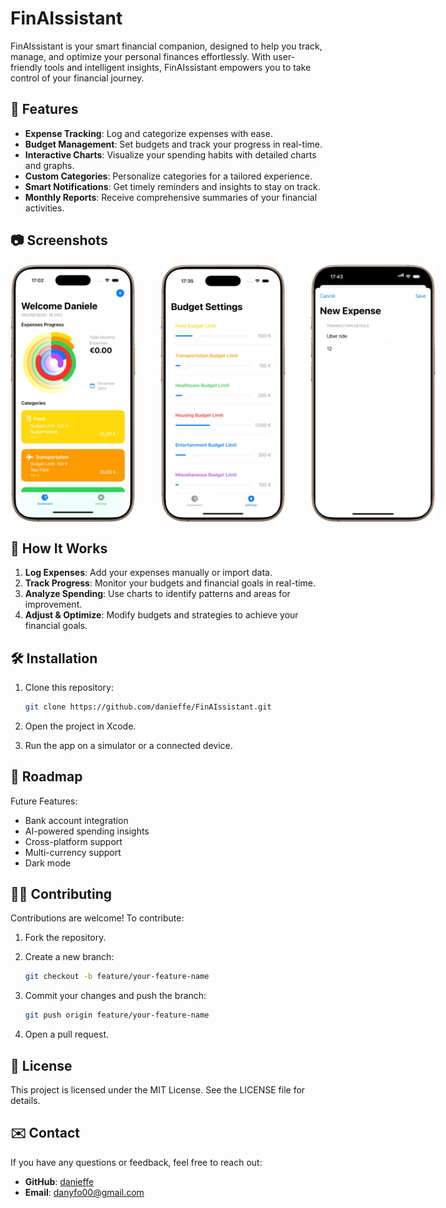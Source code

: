 # FinAIssistant

FinAIssistant is your smart financial companion, designed to help you track, manage, and optimize your personal finances effortlessly. With user-friendly tools and intelligent insights, FinAIssistant empowers you to take control of your financial journey.

## 🚀 Features

- **Expense Tracking**: Log and categorize expenses with ease.
- **Budget Management**: Set budgets and track your progress in real-time.
- **Interactive Charts**: Visualize your spending habits with detailed charts and graphs.
- **Custom Categories**: Personalize categories for a tailored experience.
- **Smart Notifications**: Get timely reminders and insights to stay on track.
- **Monthly Reports**: Receive comprehensive summaries of your financial activities.

## 📷 Screenshots

<div style="display: flex; gap: 40px;">
<img src="FinAIssistant/Preview%20Content/Preview%20Assets.xcassets/Screenshots/DashboardView.imageset/DashboardView.png" width="200" />
<img src="FinAIssistant/Preview%20Content/Preview%20Assets.xcassets/Screenshots/SettingsView.imageset/SettingsView.png" width="200" />
<img src="FinAIssistant/Preview%20Content/Preview%20Assets.xcassets/Screenshots/NewExpenseView.imageset/NewExpenseView.png" width="200" />
</div>

## 📖 How It Works

1. **Log Expenses**: Add your expenses manually or import data.
2. **Track Progress**: Monitor your budgets and financial goals in real-time.
3. **Analyze Spending**: Use charts to identify patterns and areas for improvement.
4. **Adjust & Optimize**: Modify budgets and strategies to achieve your financial goals.

## 🛠️ Installation

1. Clone this repository:

    ```bash
    git clone https://github.com/danieffe/FinAIssistant.git
    ```

2. Open the project in Xcode.

3. Run the app on a simulator or a connected device.

## 📅 Roadmap

Future Features:

- Bank account integration
- AI-powered spending insights
- Cross-platform support
- Multi-currency support
- Dark mode

## 🧑‍💻 Contributing

Contributions are welcome! To contribute:

1. Fork the repository.
2. Create a new branch:

    ```bash
    git checkout -b feature/your-feature-name
    ```

3. Commit your changes and push the branch:

    ```bash
    git push origin feature/your-feature-name
    ```

4. Open a pull request.

## 📜 License

This project is licensed under the MIT License. See the LICENSE file for details.

## ✉️ Contact

If you have any questions or feedback, feel free to reach out:

- **GitHub**: [danieffe](https://github.com/danieffe)
- **Email**: danyfo00@gmail.com
